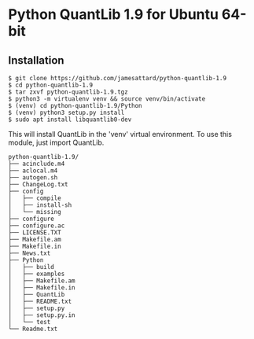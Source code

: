 # Python QuantLib 1.9 for Ubuntu 64-bit

## Installation

```
$ git clone https://github.com/jamesattard/python-quantlib-1.9
$ cd python-quantlib-1.9
$ tar zxvf python-quantlib-1.9.tgz
$ python3 -m virtualenv venv && source venv/bin/activate
$ (venv) cd python-quantlib-1.9/Python
$ (venv) python3 setup.py install 
$ sudo apt install libquantlib0-dev
```

This will install QuantLib in the 'venv' virtual environment. To use this module, just import QuantLib.

```
python-quantlib-1.9/
├── acinclude.m4
├── aclocal.m4
├── autogen.sh
├── ChangeLog.txt
├── config
│   ├── compile
│   ├── install-sh
│   └── missing
├── configure
├── configure.ac
├── LICENSE.TXT
├── Makefile.am
├── Makefile.in
├── News.txt
├── Python
│   ├── build
│   ├── examples
│   ├── Makefile.am
│   ├── Makefile.in
│   ├── QuantLib
│   ├── README.txt
│   ├── setup.py
│   ├── setup.py.in
│   └── test
└── Readme.txt
```
